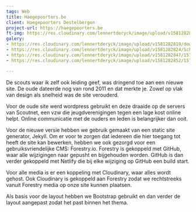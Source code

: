 ```yaml
---
tags: Web
title: Haegepoorters.be
client: Haegepoorters Destelbergen
project-url: https://haegepoorters.be
ft-img: https://res.cloudinary.com/lennertderyck/image/upload/v1581282814/pnu7n9jraiym6inadwwm_hdehlu.jpg
galery:
- https://res.cloudinary.com/lennertderyck/image/upload/v1581282819/download_1_-1_c0qnrb.png
- https://res.cloudinary.com/lennertderyck/image/upload/v1581282824/Schermafbeelding_2019-10-13_om_21.35.12_zwnoh3.png
- https://res.cloudinary.com/lennertderyck/image/upload/v1581282847/1570995361954_erddbf.png
- https://res.cloudinary.com/lennertderyck/image/upload/v1581282852/1570995233733_mo0b7j.png

---
```

De scouts waar ik zelf ook leiding geef, was dringend toe aan een nieuwe site. De oude dateerde nog van rond 2011 en dat merkte je. Zowel op vlak van design als snelheid was de site verouderd.

Voor de oude site werd wordpress gebruikt en deze draaide op de servers van Scoutnet, een vzw die jeugdverenigingen tegen een lage kost online helpt. Online communicatie met de ouders en leden is belangrijker dan ooit.

Voor de nieuwe versie hebben we gebruik gemaakt van een static site generator, Jekyll. Om er voor te zorgen dat iedereen die hier toegang tot heeft de site kan bewerken, hebben we ook gezorgd voor een gebruiksvriendelijke CMS: Forestry.io. Forestry is gekoppeld met GitHub, waar alle wijzigingen naar gepusht en bijgehouden worden. GitHub is dan verder gekoppeld met Netlify die bij elke wijziging op GitHub een build start.

Voor alle media is er een koppeling met Cloudinary, waar alles wordt gehost. Ook Cloudinary is gekoppeld aan Forestry zodat we rechtstreeks vanuit Forestry media op onze site kunnen plaatsen.

Als basis voor de layout hebben we Bootstrap gebruikt en dan verder de layout aangepast zodat het past binnen het thema.